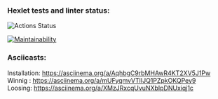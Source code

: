 ### Hexlet tests and linter status:
![Actions Status](/workflows/hexlet-check/badge.svg)

[![Maintainability](https://api.codeclimate.com/v1/badges/e33d4ebc94e1ae19261d/maintainability)](https://codeclimate.com/github/gr8arty/frontend-project-lvl1/maintainability)

### Asciicasts:
Installation: https://asciinema.org/a/AqhbgC9rbMHAwR4KT2XV5J1Pw <br>
Winnig : https://asciinema.org/a/mUFyqmvVTlIJQ1PZpkOKQPey9 <br>
Loosing: https://asciinema.org/a/XMzJRxcqUvuNXbIpDNUxiqj1c 
